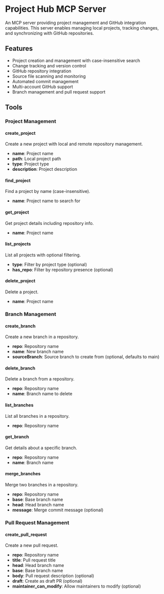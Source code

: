 # Project Hub MCP Server

An MCP server providing project management and GitHub integration capabilities. This server enables managing local projects, tracking changes, and synchronizing with GitHub repositories.

## Features

- Project creation and management with case-insensitive search
- Change tracking and version control
- GitHub repository integration
- Source file scanning and monitoring
- Automated commit management
- Multi-account GitHub support
- Branch management and pull request support

## Tools

### Project Management

#### create_project
Create a new project with local and remote repository management.
- **name**: Project name
- **path**: Local project path
- **type**: Project type
- **description**: Project description

#### find_project
Find a project by name (case-insensitive).
- **name**: Project name to search for

#### get_project
Get project details including repository info.
- **name**: Project name

#### list_projects
List all projects with optional filtering.
- **type**: Filter by project type (optional)
- **has_repo**: Filter by repository presence (optional)

#### delete_project
Delete a project.
- **name**: Project name

### Branch Management

#### create_branch
Create a new branch in a repository.
- **repo**: Repository name
- **name**: New branch name
- **sourceBranch**: Source branch to create from (optional, defaults to main)

#### delete_branch
Delete a branch from a repository.
- **repo**: Repository name
- **name**: Branch name to delete

#### list_branches
List all branches in a repository.
- **repo**: Repository name

#### get_branch
Get details about a specific branch.
- **repo**: Repository name
- **name**: Branch name

#### merge_branches
Merge two branches in a repository.
- **repo**: Repository name
- **base**: Base branch name
- **head**: Head branch name
- **message**: Merge commit message (optional)

### Pull Request Management

#### create_pull_request
Create a new pull request.
- **repo**: Repository name
- **title**: Pull request title
- **head**: Head branch name
- **base**: Base branch name
- **body**: Pull request description (optional)
- **draft**: Create as draft PR (optional)
- **maintainer_can_modify**: Allow maintainers to modify (optional)